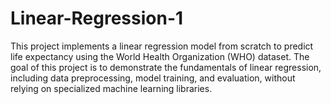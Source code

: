 # Linear-Regression-1
This project implements a linear regression model from scratch to predict life expectancy using the World Health Organization (WHO) dataset. The goal of this project is to demonstrate the fundamentals of linear regression, including data preprocessing, model training, and evaluation, without relying on specialized machine learning libraries.
